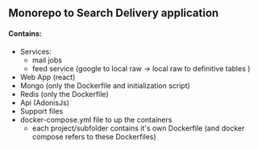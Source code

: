 ## Monorepo to Search Delivery application

#### Contains: 

- Services: 
  - mail jobs
  - feed service (google to local raw -> local raw  to definitive tables )
- Web App (react)
- Mongo (only the Dockerfile and initialization script)
- Redis (only the Dockerfile)
- Api (AdonisJs)  
- Support files
- docker-compose.yml file to up the containers
  - each project/subfolder contains it's own Dockerfile (and docker compose refers to these Dockerfiles)